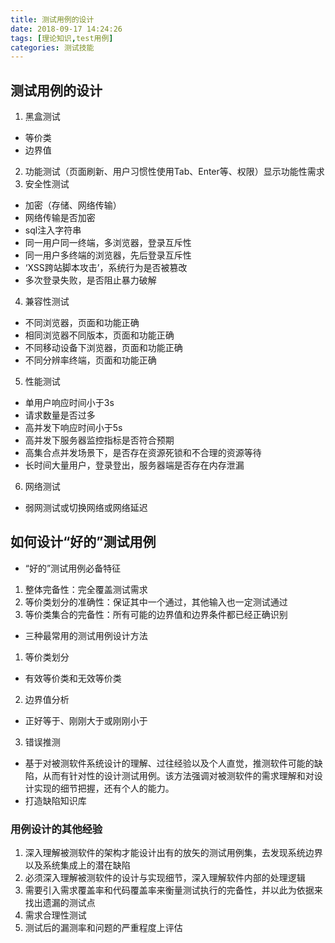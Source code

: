 ```yaml
---
title: 测试用例的设计
date: 2018-09-17 14:24:26
tags: [理论知识,test用例]
categories: 测试技能
---
```

## 测试用例的设计
1. 黑盒测试
- 等价类
- 边界值
2. 功能测试（页面刷新、用户习惯性使用Tab、Enter等、权限）显示功能性需求
3. 安全性测试
<!-- more -->
- 加密（存储、网络传输）
- 网络传输是否加密
- sql注入字符串
- 同一用户同一终端，多浏览器，登录互斥性
- 同一用户多终端的浏览器，先后登录互斥性
- ‘XSS跨站脚本攻击’，系统行为是否被篡改
- 多次登录失败，是否阻止暴力破解
4. 兼容性测试
- 不同浏览器，页面和功能正确
- 相同浏览器不同版本，页面和功能正确
- 不同移动设备下浏览器，页面和功能正确
- 不同分辨率终端，页面和功能正确
5. 性能测试
- 单用户响应时间小于3s
- 请求数量是否过多
- 高并发下响应时间小于5s
- 高并发下服务器监控指标是否符合预期
- 高集合点并发场景下，是否存在资源死锁和不合理的资源等待
- 长时间大量用户，登录登出，服务器端是否存在内存泄漏
6. 网络测试
- 弱网测试或切换网络或网络延迟
## 如何设计“好的”测试用例
- “好的”测试用例必备特征
1. 整体完备性：完全覆盖测试需求
2. 等价类划分的准确性：保证其中一个通过，其他输入也一定测试通过
3. 等价类集合的完备性：所有可能的边界值和边界条件都已经正确识别
- 三种最常用的测试用例设计方法
1. 等价类划分
- 有效等价类和无效等价类
2. 边界值分析
- 正好等于、刚刚大于或刚刚小于
3. 错误推测
- 基于对被测软件系统设计的理解、过往经验以及个人直觉，推测软件可能的缺陷，从而有针对性的设计测试用例。该方法强调对被测软件的需求理解和对设计实现的细节把握，还有个人的能力。
- 打造缺陷知识库
### 用例设计的其他经验
1. 深入理解被测软件的架构才能设计出有的放矢的测试用例集，去发现系统边界以及系统集成上的潜在缺陷
2. 必须深入理解被测软件的设计与实现细节，深入理解软件内部的处理逻辑
3. 需要引入需求覆盖率和代码覆盖率来衡量测试执行的完备性，并以此为依据来找出遗漏的测试点
4. 需求合理性测试
5. 测试后的漏测率和问题的严重程度上评估